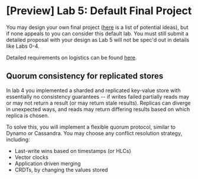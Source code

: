 # [Preview] Lab 5: Default Final Project

You may design your own final project ([here](https://docs.google.com/document/d/1KAj0vWXFoL4ITRjF9h7PQu8xQiUOdg2P2Gqw0448V7A/edit?usp=sharing) is a list of potential ideas), but if none appeals to you can consider
this default lab. You must still submit a detailed proposal with your design as Lab 5 will not be spec'd out in details like Labs 0-4.

Detailed requirements on logistics can be found [here](https://docs.google.com/document/d/1KAj0vWXFoL4ITRjF9h7PQu8xQiUOdg2P2Gqw0448V7A/edit?usp=sharing).

## Quorum consistency for replicated stores

In lab 4 you implemented a sharded and replicated key-value store with essentially
no consistency guarantees -- if writes failed partially reads may or may not return
a result (or may return stale results). Replicas can diverge in unexpected ways,
and reads may return differing results based on which replica is chosen.

To solve this, you will implement a flexible quorum protocol, similar to Dynamo or
Cassandra. You may choose any conflict resolution strategy, including:
 - Last-write wins based on timestamps (or HLCs)
 - Vector clocks
 - Application driven merging
 - CRDTs, by changing the values stored

